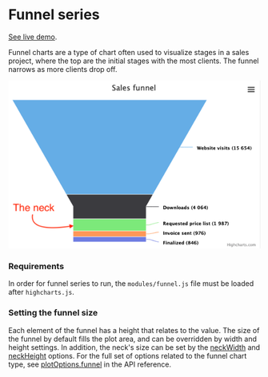 # Funnel series

[See live demo](https://highcharts.com/demo/funnel).

Funnel charts are a type of chart often used to visualize stages in a sales project, where the top are the initial stages with the most clients. The funnel narrows as more clients drop off.

![funnel.png](funnel.png)

### Requirements

In order for funnel series to run, the `modules/funnel.js` file must be loaded after `highcharts.js`.

### Setting the funnel size

Each element of the funnel has a height that relates to the value. The size of the funnel by default fills the plot area, and can be overridden by width and height settings. In addition, the neck's size can be set by the [neckWidth](https://api.highcharts.com/highcharts/plotOptions.funnel.neckWidth) and [neckHeight](https://api.highcharts.com/highcharts/plotOptions.funnel.neckHeight) options. For the full set of options related to the funnel chart type, see [plotOptions.funnel](https://api.highcharts.com/highcharts/plotOptions.funnel) in the API reference.

